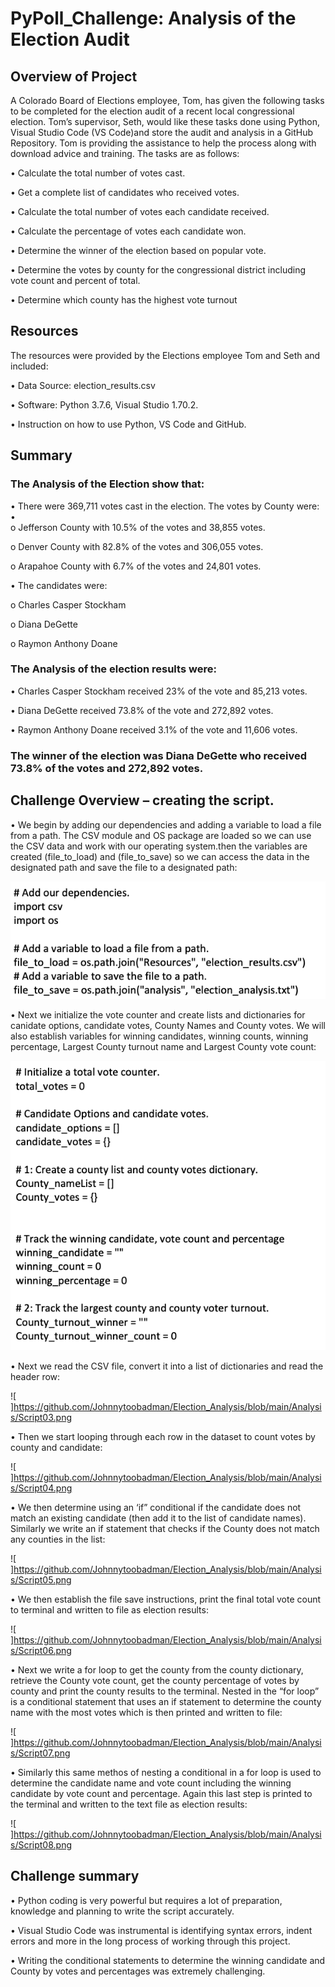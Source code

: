 # PyPoll_Challenge: Analysis of the Election Audit

## Overview of Project

A Colorado Board of Elections employee, Tom,  has given the following tasks to be completed for the election audit of a recent local congressional election. Tom’s supervisor, Seth, would like these tasks done using Python, Visual Studio Code (VS Code)and store the audit and analysis in a GitHub Repository. Tom is providing the assistance to help the process along with download advice and training. The tasks are as follows:

•	Calculate the total number of votes cast.

•	Get a complete list of candidates who received votes.

•	Calculate the total number of votes each candidate received.

•	Calculate the percentage of votes each candidate won.

•	Determine the winner of the election based on popular vote.

•	Determine the votes by county for the congressional district including vote count and percent of total.

•	Determine which county has the highest vote turnout

## Resources
The resources were provided by the Elections employee Tom and Seth and included:

•	Data Source: election_results.csv

•	Software: Python 3.7.6, Visual Studio 1.70.2.

•	Instruction on how to use Python, VS Code and GitHub.



## Summary

### The Analysis of the Election show that:

•	There were 369,711 votes cast in the election. The votes by County were:
•	
o	Jefferson County with 10.5% of the votes and 38,855 votes.

o	Denver County with 82.8% of the votes and 306,055 votes.


o	Arapahoe County with 6.7% of the votes and 24,801 votes.


•	The candidates were:

o	Charles Casper Stockham

o	Diana DeGette

o	Raymon Anthony Doane


### The Analysis of the election results were:
 
•	Charles Casper Stockham received 23% of the vote and 85,213 votes.

•	Diana DeGette received 73.8% of the vote and 272,892 votes.


•	Raymon Anthony Doane received 3.1% of the vote and 11,606 votes.


### The winner of the election was Diana DeGette who received 73.8% of the votes and 272,892 votes.

## Challenge Overview – creating the script.

•	We begin by adding our dependencies and adding a variable to load a file from a path. The CSV module and OS package are loaded so we can use the CSV data and work with our operating system.then the variables are created (file_to_load) and (file_to_save) so we can access the data in the designated path and save the file to a designated path:

![	 ](https://github.com/Johnnytoobadman/Election_Analysis/blob/main/Analysis/Script01.png)

•	Next we initialize the vote counter and create lists and dictionaries for canidate options, candidate votes, County Names and County votes.  We will also establish variables for winning candidates, winning counts, winning percentage, Largest County turnout name and Largest County vote count:

![	 ](https://github.com/Johnnytoobadman/Election_Analysis/blob/main/Analysis/Script02.png)
 
•	Next we read the CSV file, convert it into a list of dictionaries and read the header row:

 ![	 ]https://github.com/Johnnytoobadman/Election_Analysis/blob/main/Analysis/Script03.png

	 

•	Then we start looping through each row in the dataset to count votes by county and candidate:
 
![	 ]https://github.com/Johnnytoobadman/Election_Analysis/blob/main/Analysis/Script04.png	  

•	We then determine using an ‘if” conditional if the candidate does not match an existing candidate (then add it to the list of candidate names).  Similarly we write an if statement that checks if the County does not match any counties in the list:
 
![	 ]https://github.com/Johnnytoobadman/Election_Analysis/blob/main/Analysis/Script05.png	  

•	We then establish the file save instructions, print the final total vote count to terminal and written to file as election results:
 
![	 ]https://github.com/Johnnytoobadman/Election_Analysis/blob/main/Analysis/Script06.png	  

•	Next we write a for loop to get the county from the county dictionary, retrieve the County vote count, get the county percentage of votes by county and print the county results to the terminal.  Nested in the “for loop” is a conditional statement that uses an if statement to determine the county name with the most votes which is then printed and written to file:

![	 ]https://github.com/Johnnytoobadman/Election_Analysis/blob/main/Analysis/Script07.png	 
 
•	Similarly this same methos of nesting a conditional in a for loop is used to determine the candidate name and vote count including the winning candidate by vote count and percentage. Again this last step is printed to the terminal and written to the text file as election results:

![	 ]https://github.com/Johnnytoobadman/Election_Analysis/blob/main/Analysis/Script08.png	 

## Challenge summary

•	Python coding is very powerful but requires a lot of preparation, knowledge and planning to write the script accurately.
  
•	Visual Studio Code was instrumental is identifying syntax errors, indent errors and more in the long process of working through this project.

•	Writing the conditional statements to determine the winning candidate and County by votes and percentages was extremely challenging.
